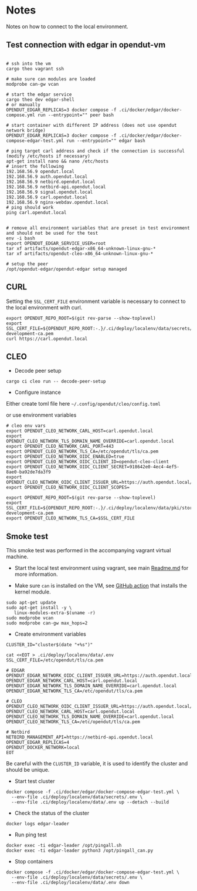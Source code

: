 # Notes

Notes on how to connect to the local environment.

## Test connection with edgar in opendut-vm

```shell

# ssh into the vm
cargo theo vagrant ssh

# make sure can modules are loaded
modprobe can-gw vcan

# start the edgar service
cargo theo dev edgar-shell
# or manually
OPENDUT_EDGAR_REPLICAS=3 docker compose -f .ci/docker/edgar/docker-compose.yml run --entrypoint="" peer bash

# start container with different IP address (does not use opendut network bridge)
OPENDUT_EDGAR_REPLICAS=3 docker compose -f .ci/docker/edgar/docker-compose-edgar-test.yml run --entrypoint="" edgar bash

# ping target carl address and check if the connection is successful (modify /etc/hosts if necessary)
apt-get install nano && nano /etc/hosts
# insert the following
192.168.56.9 opendut.local
192.168.56.9 auth.opendut.local
192.168.56.9 netbird.opendut.local
192.168.56.9 netbird-api.opendut.local
192.168.56.9 signal.opendut.local
192.168.56.9 carl.opendut.local
192.168.56.9 nginx-webdav.opendut.local
# ping should work
ping carl.opendut.local


# remove all environment variables that are preset in test environment and should not be used for the test
env -i bash
export OPENDUT_EDGAR_SERVICE_USER=root
tar xf artifacts/opendut-edgar-x86_64-unknown-linux-gnu-*
tar xf artifacts/opendut-cleo-x86_64-unknown-linux-gnu-*

# setup the peer
/opt/opendut-edgar/opendut-edgar setup managed

```

## CURL

Setting the `SSL_CERT_FILE` environment variable is necessary to connect to the local environment with curl.
```
export OPENDUT_REPO_ROOT=$(git rev-parse --show-toplevel)
export SSL_CERT_FILE=${OPENDUT_REPO_ROOT:-.}/.ci/deploy/localenv/data/secrets/pki/insecure-development-ca.pem
curl https://carl.opendut.local

```

## CLEO

* Decode peer setup
```
cargo ci cleo run -- decode-peer-setup
```

* Configure instance

Either create toml file here `~/.config/opendut/cleo/config.toml`

or use environment variables

```shell
# cleo env vars
export OPENDUT_CLEO_NETWORK_CARL_HOST=carl.opendut.local
export OPENDUT_CLEO_NETWORK_TLS_DOMAIN_NAME_OVERRIDE=carl.opendut.local
export OPENDUT_CLEO_NETWORK_CARL_PORT=443
export OPENDUT_CLEO_NETWORK_TLS_CA=/etc/opendut/tls/ca.pem
export OPENDUT_CLEO_NETWORK_OIDC_ENABLED=true
export OPENDUT_CLEO_NETWORK_OIDC_CLIENT_ID=opendut-cleo-client
export OPENDUT_CLEO_NETWORK_OIDC_CLIENT_SECRET=918642e0-4ec4-4ef5-8ae0-ba92de7da3f9
export OPENDUT_CLEO_NETWORK_OIDC_CLIENT_ISSUER_URL=https://auth.opendut.local/realms/opendut/
export OPENDUT_CLEO_NETWORK_OIDC_CLIENT_SCOPES=

export OPENDUT_REPO_ROOT=$(git rev-parse --show-toplevel)
export SSL_CERT_FILE=${OPENDUT_REPO_ROOT:-.}/.ci/deploy/localenv/data/pki/store/insecure-development-ca.pem
export OPENDUT_CLEO_NETWORK_TLS_CA=$SSL_CERT_FILE

```

## Smoke test

This smoke test was performed in the accompanying vagrant virtual machine.

* Start the local test environment using vagrant, see main [Readme.md](Readme.md) for more information.

* Make sure `can` is installed on the VM, 
see [GitHub action](.github/actions/install-kernel-modules/action.yaml) that installs the kernel module.
```shell
sudo apt-get update
sudo apt-get install -y \
   linux-modules-extra-$(uname -r)
sudo modprobe vcan
sudo modprobe can-gw max_hops=2
```

* Create environment variables
```shell
CLUSTER_ID="cluster$(date "+%s")"

cat <<EOT > .ci/deploy/localenv/data/.env
SSL_CERT_FILE=/etc/opendut/tls/ca.pem

# EDGAR
OPENDUT_EDGAR_NETWORK_OIDC_CLIENT_ISSUER_URL=https://auth.opendut.local/realms/opendut/
OPENDUT_EDGAR_NETWORK_CARL_HOST=carl.opendut.local
OPENDUT_EDGAR_NETWORK_TLS_DOMAIN_NAME_OVERRIDE=carl.opendut.local
OPENDUT_EDGAR_NETWORK_TLS_CA=/etc/opendut/tls/ca.pem

# CLEO
OPENDUT_CLEO_NETWORK_OIDC_CLIENT_ISSUER_URL=https://auth.opendut.local/realms/opendut/
OPENDUT_CLEO_NETWORK_CARL_HOST=carl.opendut.local
OPENDUT_CLEO_NETWORK_TLS_DOMAIN_NAME_OVERRIDE=carl.opendut.local
OPENDUT_CLEO_NETWORK_TLS_CA=/etc/opendut/tls/ca.pem

# Netbird
NETBIRD_MANAGEMENT_API=https://netbird-api.opendut.local
OPENDUT_EDGAR_REPLICAS=4
OPENDUT_DOCKER_NETWORK=local
EOT
```
Be careful with the `CLUSTER_ID` variable, it is used to identify the cluster and should be unique.

* Start test cluster
```shell
docker compose -f .ci/docker/edgar/docker-compose-edgar-test.yml \
  --env-file .ci/deploy/localenv/data/secrets/.env \
  --env-file .ci/deploy/localenv/data/.env up --detach --build
```
* Check the status of the cluster
```shell
docker logs edgar-leader
```

* Run ping test
```shell
docker exec -ti edgar-leader /opt/pingall.sh
docker exec -ti edgar-leader python3 /opt/pingall_can.py 
```

* Stop containers
```shell
docker compose -f .ci/docker/edgar/docker-compose-edgar-test.yml \
  --env-file .ci/deploy/localenv/data/secrets/.env \
  --env-file .ci/deploy/localenv/data/.env down
```
